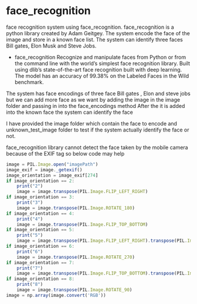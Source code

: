 # face_recognition

face recognition system using face_recognition.
face_recognition is a python library created by Adam Geitgey. The system encode the face of the image and store in a known face list. The system can identify three faces Bill gates, Elon Musk and Steve Jobs. 

- face_recognition
Recognize and manipulate faces from Python or from the command line with
the world’s simplest face recognition library.
Built using dlib’s state-of-the-art face recognition
built with deep learning. The model has an accuracy of 99.38% on the
Labeled Faces in the Wild benchmark.


The system has face encodings of three face Bill gates , Elon and steve jobs but we can add more face as we want by adding the image in the image folder and passing in into the face_encodings method
After the it is added into the known face the system can identify the face

I have provided the image folder which contain the face to encode and unknown_test_image folder to test if the system actually identify the face or not.

face_recognition library cannot detect the face taken by the mobile camera because of the EXIF tag so below code may help
```javascript
image = PIL.Image.open("imagePath")
image_exif = image._getexif()
image_orientation = image_exif[274]
if image_orientation == 2:
    print("2")
    image = image.transpose(PIL.Image.FLIP_LEFT_RIGHT)
if image_orientation == 3:
    print("3")
    image = image.transpose(PIL.Image.ROTATE_180)
if image_orientation == 4:
    print("4")
    image = image.transpose(PIL.Image.FLIP_TOP_BOTTOM)
if image_orientation == 5:
    print("5")
    image = image.transpose(PIL.Image.FLIP_LEFT_RIGHT).transpose(PIL.Image.ROTATE_90)
if image_orientation == 6:
    print("6")
    image = image.transpose(PIL.Image.ROTATE_270)
if image_orientation == 7:
    print("7")
    image = image.transpose(PIL.Image.FLIP_TOP_BOTTOM).transpose(PIL.Image.ROTATE_90)
if image_orientation == 8:
    print("8")
    image = image.transpose(PIL.Image.ROTATE_90)
image = np.array(image.convert('RGB'))
```


